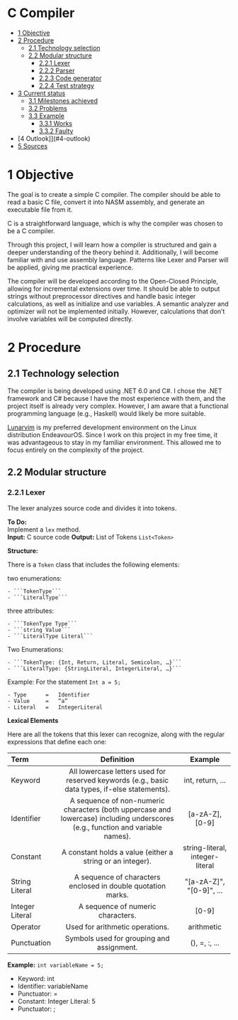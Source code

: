 # C Compiler

- [1 Objective](#1-objective)
- [2 Procedure](#2-procedure)
    - [2.1 Technology selection](#2.1-technology-selection)
    - [2.2 Modular structure](#2.2-modular-structure)
        - [2.2.1 Lexer](#2.2.1-lexer)
        - [2.2.2 Parser](#2.2.2-parser)
        - [2.2.3 Code generator](#2.2.3-code-generator) 
        - [2.2.4 Test strategy](#2.2.4-test-strategy)
- [3 Current status](#3-current-status)
    - [3.1 Milestones achieved](#3.1-milestones-achieved) 
    - [3.2 Problems](#3.2-problems)
    - [3.3 Example](#3.3-example)
        - [3.3.1 Works](#3.3.1-works) 
        - [3.3.2 Faulty](#3.3.2-faulty)
- [4 Outlook]](#4-outlook)
- [5 Sources](#5-sources)

# 1 Objective

The goal is to create a simple C compiler. The compiler should be able to read a basic C file, convert it into NASM assembly, and generate an executable file from it.

C is a straightforward language, which is why the compiler was chosen to be a C compiler.

Through this project, I will learn how a compiler is structured and gain a deeper understanding of the theory behind it. Additionally, I will become familiar with and use assembly language. Patterns like Lexer and Parser will be applied, giving me practical experience.

The compiler will be developed according to the Open-Closed Principle, allowing for incremental extensions over time. It should be able to output strings without preprocessor directives and handle basic integer calculations, as well as initialize and use variables. A semantic analyzer and optimizer will not be implemented initially. However, calculations that don’t involve variables will be computed directly.

# 2 Procedure

## 2.1 Technology selection
The compiler is being developed using .NET 6.0 and C#. I chose the .NET framework and C# because I have the most experience with them, and the project itself is already very complex. However, I am aware that a functional programming language (e.g., Haskell) would likely be more suitable.

[Lunarvim](https://www.lunarvim.org/) is my preferred development environment on the Linux distribution EndeavourOS. Since I work on this project in my free time, it was advantageous to stay in my familiar environment. This allowed me to focus entirely on the complexity of the project.

## 2.2 Modular structure

### 2.2.1 Lexer

The lexer analyzes source code and divides it into tokens.

**To Do:**<br>
Implement a ```lex``` method.<br>
**Input:** C source code **Output:** List of Tokens ```List<Token>```<br>

**Structure:**<br>

There is a ```Token``` class that includes the following elements:<br>

two enumerations:<br> 

    - ```TokenType``` 
    - ```LiteralType```

three attributes:<br>

    - ```TokenType Type```
    - ```string Value```
    - ```LiteralType Literal```

Two Enumerations:<br>

    - ```TokenType: {Int, Return, Literal, Semicolon, …}```
    - ```LiteralType: {StringLiteral, IntegerLiteral, …}```

Example: For the statement ```Int a = 5;```<br>

    - Type      =   Identifier
    - Value     =   “a”
    - Literal   =   IntegerLiteral

**Lexical Elements**

Here are all the tokens that this lexer can recognize, along with the regular expressions that define each one:

| Term | Definition	| Example |
|:------------|:------------:|:------------:|
| Keyword |	All lowercase letters used for reserved keywords (e.g., basic data types, if-else statements). |	int, return, ... |
| Identifier |	A sequence of non-numeric characters (both uppercase and lowercase) including underscores (e.g., function and variable names). |	[a-zA-Z], [0-9] |
| Constant |	A constant holds a value (either a string or an integer). |	string-literal, integer-literal |
| String Literal |	A sequence of characters enclosed in double quotation marks. |	"[a-zA-Z]", "[0-9]", ... |
| Integer Literal |	A sequence of numeric characters. |	[0-9] |
| Operator |	Used for arithmetic operations. |	arithmetic |
| Punctuation |	Symbols used for grouping and assignment. |	(), =, :, ... |

**Example:** ```int variableName = 5;```<br>

- Keyword: int<br>
- Identifier: variableName<br>
- Punctuator: =<br>
- Constant: Integer Literal: 5<br>
- Punctuator: ;<br>
